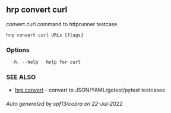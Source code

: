 ## hrp convert curl

convert curl command to httprunner testcase

```
hrp convert curl URLs [flags]
```

### Options

```
  -h, --help   help for curl
```

### SEE ALSO

* [hrp convert](hrp_convert.md)	 - convert to JSON/YAML/gotest/pytest testcases

###### Auto generated by spf13/cobra on 22-Jul-2022
